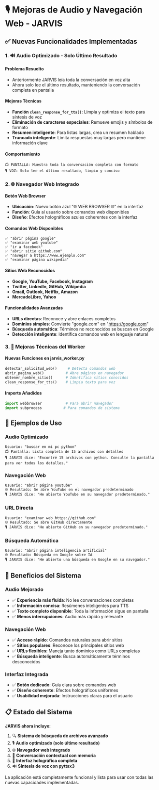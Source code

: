# 🎙️ Mejoras de Audio y Navegación Web - JARVIS

## ✅ Nuevas Funcionalidades Implementadas

### **1. 🔊 Audio Optimizado - Solo Último Resultado**

#### **Problema Resuelto**
- Anteriormente JARVIS leía toda la conversación en voz alta
- Ahora solo lee el último resultado, manteniendo la conversación completa en pantalla

#### **Mejoras Técnicas**
- **Función `clean_response_for_tts()`**: Limpia y optimiza el texto para síntesis de voz
- **Eliminación de caracteres especiales**: Remueve emojis y símbolos de formato
- **Resumen inteligente**: Para listas largas, crea un resumen hablado
- **Truncado inteligente**: Limita respuestas muy largas pero mantiene información clave

#### **Comportamiento**
```
📺 PANTALLA: Muestra toda la conversación completa con formato
🎙️ VOZ: Solo lee el último resultado, limpio y conciso
```

### **2. 🌐 Navegador Web Integrado**

#### **Botón Web Browser**
- **Ubicación**: Nuevo botón azul "🌐 WEB BROWSER 🌐" en la interfaz
- **Función**: Guía al usuario sobre comandos web disponibles
- **Diseño**: Efectos holográficos azules coherentes con la interfaz

#### **Comandos Web Disponibles**
```
✅ "abrir página google"
✅ "examinar web youtube"  
✅ "ir a facebook"
✅ "abrir sitio github.com"
✅ "navegar a https://www.ejemplo.com"
✅ "examinar página wikipedia"
```

#### **Sitios Web Reconocidos**
- **Google, YouTube, Facebook, Instagram**
- **Twitter, LinkedIn, GitHub, Wikipedia**
- **Gmail, Outlook, Netflix, Amazon**
- **MercadoLibre, Yahoo**

#### **Funcionalidades Avanzadas**
- **URLs directas**: Reconoce y abre enlaces completos
- **Dominios simples**: Convierte "google.com" en "https://google.com"
- **Búsqueda automática**: Términos no reconocidos se buscan en Google
- **Detección inteligente**: Identifica comandos web en lenguaje natural

### **3. 🔧 Mejoras Técnicas del Worker**

#### **Nuevas Funciones en jarvis_worker.py**
```python
detectar_solicitud_web()     # Detecta comandos web
abrir_pagina_web()          # Abre páginas en navegador
obtener_nombre_sitio()      # Identifica sitios conocidos
clean_response_for_tts()    # Limpia texto para voz
```

#### **Imports Añadidos**
```python
import webbrowser           # Para abrir navegador
import subprocess          # Para comandos de sistema
```

## 🎯 Ejemplos de Uso

### **Audio Optimizado**
```
Usuario: "buscar en mi pc python"
📺 Pantalla: Lista completa de 15 archivos con detalles
🎙️ JARVIS dice: "Encontré 15 archivos con python. Consulte la pantalla para ver todos los detalles."
```

### **Navegación Web**
```
Usuario: "abrir página youtube"
🌐 Resultado: Se abre YouTube en el navegador predeterminado
🎙️ JARVIS dice: "He abierto YouTube en su navegador predeterminado."
```

### **URL Directa**
```
Usuario: "examinar web https://github.com"
🌐 Resultado: Se abre GitHub directamente
🎙️ JARVIS dice: "He abierto GitHub en su navegador predeterminado."
```

### **Búsqueda Automática**
```
Usuario: "abrir página inteligencia artificial"
🌐 Resultado: Búsqueda en Google sobre IA
🎙️ JARVIS dice: "He abierto una búsqueda en Google en su navegador."
```

## 🚀 Beneficios del Sistema

### **Audio Mejorado**
- ✅ **Experiencia más fluida**: No lee conversaciones completas
- ✅ **Información concisa**: Resúmenes inteligentes para TTS
- ✅ **Texto completo disponible**: Toda la información sigue en pantalla
- ✅ **Menos interrupciones**: Audio más rápido y relevante

### **Navegación Web**
- ✅ **Acceso rápido**: Comandos naturales para abrir sitios
- ✅ **Sitios populares**: Reconoce los principales sitios web
- ✅ **URLs flexibles**: Maneja tanto dominios como URLs completas
- ✅ **Búsqueda inteligente**: Busca automáticamente términos desconocidos

### **Interfaz Integrada**
- ✅ **Botón dedicado**: Guía clara sobre comandos web
- ✅ **Diseño coherente**: Efectos holográficos uniformes
- ✅ **Usabilidad mejorada**: Instrucciones claras para el usuario

## 📋 Estado del Sistema

**JARVIS ahora incluye:**
1. 🔍 **Sistema de búsqueda de archivos avanzado**
2. 🎙️ **Audio optimizado (solo último resultado)**
3. 🌐 **Navegador web integrado**
4. 💬 **Conversación contextual con memoria**
5. 🎨 **Interfaz holográfica completa**
6. 🔊 **Síntesis de voz con pyttsx3**

La aplicación está completamente funcional y lista para usar con todas las nuevas capacidades implementadas.
